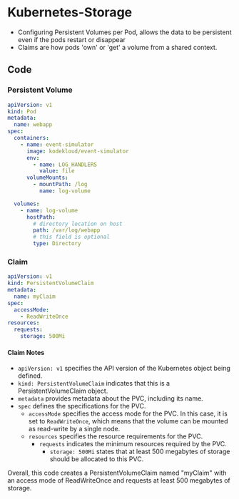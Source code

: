 # Kubernetes-Storage
- Configuring Persistent Volumes per Pod, allows the data to be persistent even if the pods restart or disappear
- Claims are how pods 'own' or 'get' a volume from a shared context.

## Code
### Persistent Volume
```yml
apiVersion: v1
kind: Pod
metadata:
  name: webapp
spec:
  containers:
    - name: event-simulator
      image: kodekloud/event-simulator
      env:
        - name: LOG_HANDLERS
          value: file
      volumeMounts:
        - mountPath: /log
          name: log-volume

  volumes:
    - name: log-volume
      hostPath:
        # directory location on host
        path: /var/log/webapp
        # this field is optional
        type: Directory
```

### Claim
```yml
apiVersion: v1
kind: PersistentVolumeClaim
metadata:
  name: myClaim
spec:
  accessMode:
    - ReadWriteOnce
resources:
  requests:
    storage: 500Mi
```
#### Claim Notes
- `apiVersion: v1` specifies the API version of the Kubernetes object being defined.
- `kind: PersistentVolumeClaim` indicates that this is a PersistentVolumeClaim object.
- `metadata` provides metadata about the PVC, including its name.
- `spec` defines the specifications for the PVC.
  - `accessMode` specifies the access mode for the PVC. In this case, it is set to `ReadWriteOnce`, which means that the volume can be mounted as read-write by a single node.
  - `resources` specifies the resource requirements for the PVC.
    - `requests` indicates the minimum resources required by the PVC.
      - `storage: 500Mi` states that at least 500 megabytes of storage should be allocated to this PVC.

Overall, this code creates a PersistentVolumeClaim named "myClaim" with an access mode of ReadWriteOnce and requests at least 500 megabytes of storage.